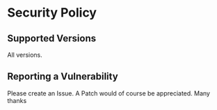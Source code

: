 # Security Policy

## Supported Versions

All versions.

## Reporting a Vulnerability

Please create an Issue. A Patch would of course be appreciated. Many thanks
